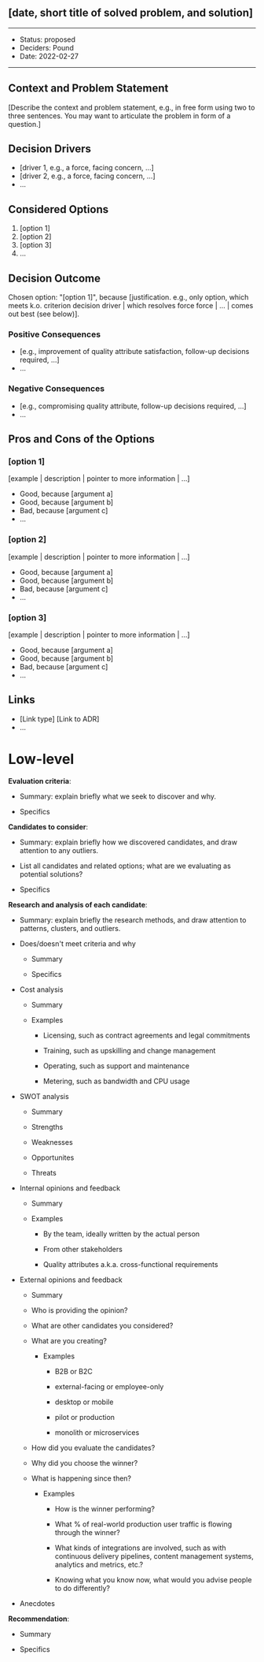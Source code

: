 ## [date, short title of solved problem, and solution]
***
  * Status: proposed
  * Deciders: Pound
  * Date: 2022-02-27

***
## Context and Problem Statement

[Describe the context and problem statement, e.g., in free form using two to three sentences. You may want to articulate the problem in form of a question.]

## Decision Drivers <!-- optional -->

* [driver 1, e.g., a force, facing concern, …]
* [driver 2, e.g., a force, facing concern, …]
* … <!-- numbers of drivers can vary -->

## Considered Options

1. [option 1]
2. [option 2]
3. [option 3]
4. … <!-- numbers of options can vary -->

## Decision Outcome

Chosen option: "[option 1]", because [justification. e.g., only option, which meets k.o. criterion decision driver | which resolves force force | … | comes out best (see below)].

### Positive Consequences <!-- optional -->

* [e.g., improvement of quality attribute satisfaction, follow-up decisions required, …]
* …

### Negative Consequences <!-- optional -->

* [e.g., compromising quality attribute, follow-up decisions required, …]
* …

## Pros and Cons of the Options <!-- optional -->

### [option 1]

[example | description | pointer to more information | …] <!-- optional -->

* Good, because [argument a]
* Good, because [argument b]
* Bad, because [argument c]
* … <!-- numbers of pros and cons can vary -->

### [option 2]

[example | description | pointer to more information | …] <!-- optional -->

* Good, because [argument a]
* Good, because [argument b]
* Bad, because [argument c]
* … <!-- numbers of pros and cons can vary -->

### [option 3]

[example | description | pointer to more information | …] <!-- optional -->

* Good, because [argument a]
* Good, because [argument b]
* Bad, because [argument c]
* … <!-- numbers of pros and cons can vary -->

## Links <!-- optional -->

* [Link type] [Link to ADR] <!-- example: Refined by [ADR-0005](0005-example.md) -->
* … <!-- numbers of links can vary -->


# Low-level 

**Evaluation criteria**:

  * Summary: explain briefly what we seek to discover and why.

  * Specifics

**Candidates to consider**:

  * Summary: explain briefly how we discovered candidates, and draw attention to any outliers.

  * List all candidates and related options; what are we evaluating as potential solutions?

  * Specifics

**Research and analysis of each candidate**:

  * Summary: explain briefly the research methods, and draw attention to patterns, clusters, and outliers.
    
  * Does/doesn't meet criteria and why

    * Summary

    * Specifics

  * Cost analysis

    * Summary

    * Examples

      * Licensing, such as contract agreements and legal commitments

      * Training, such as upskilling and change management

      * Operating, such as support and maintenance

      * Metering, such as bandwidth and CPU usage

  * SWOT analysis

    * Summary

    * Strengths

    * Weaknesses

    * Opportunites

    * Threats

  * Internal opinions and feedback

    * Summary

    * Examples

      * By the team, ideally written by the actual person

      * From other stakeholders

      * Quality attributes a.k.a. cross-functional requirements 

  * External opinions and feedback

    * Summary

    * Who is providing the opinion?

    * What are other candidates you considered?

    * What are you creating? 

      * Examples

        * B2B or B2C

        * external-facing or employee-only

        * desktop or mobile

        * pilot or production

        * monolith or microservices

    * How did you evaluate the candidates?

    * Why did you choose the winner?

    * What is happening since then?

      * Examples

        * How is the winner performing?

        * What % of real-world production user traffic is flowing through the winner?

        * What kinds of integrations are involved, such as with continuous delivery pipelines, content management systems, analytics and metrics, etc.?

        * Knowing what you know now, what would you advise people to do differently?

  * Anecdotes

**Recommendation**:

  * Summary

  * Specifics

